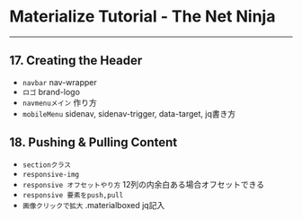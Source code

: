 # Materialize Tutorial - The Net Ninja

---

## 17. Creating the Header

- `navbar`  nav-wrapper
- `ロゴ`  brand-logo
- `navmenuメイン`  作り方
- `mobileMenu`  sidenav, sidenav-trigger, data-target, jq書き方

## 18. Pushing & Pulling Content

- `sectionクラス`
- `responsive-img`
- `responsive オフセットやり方` 12列の内余白ある場合オフセットできる
- `responsive 要素をpush,pull` 
- `画像クリックで拡大` .materialboxed jq記入

